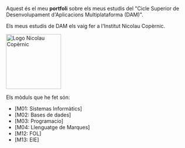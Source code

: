 Aquest és el meu **__portfoli__** sobre els meus estudis del "Cicle Superior de Desenvolupament d'Aplicacions Multiplataforma (DAM)".

Els meus estudis de DAM els vaig fer a l'Institut Nicolau Copèrnic.

<img src="images/logo·header.png" alt="Logo Nicolau Copèrnic" width="150">

Els mòduls que he fet són:
- [M01: Sistemas Informàtics]
- [M02: Bases de dades]
- [M03: Programacio]
- [M04: Llenguatge de Marques]
- [M12: FOL]
- [M13: EIE]
